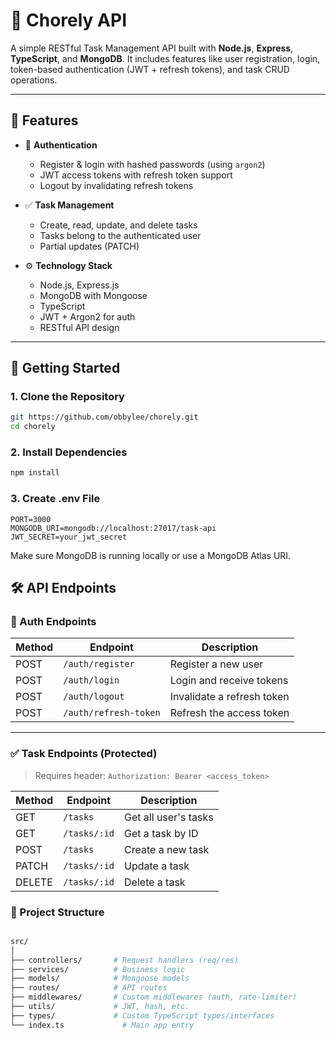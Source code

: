# 📘 Chorely API

A simple RESTful Task Management API built with **Node.js**, **Express**, **TypeScript**, and **MongoDB**. It includes features like user registration, login, token-based authentication (JWT + refresh tokens), and task CRUD operations.

---

## 📂 Features

- 🔐 **Authentication**
  - Register & login with hashed passwords (using `argon2`)
  - JWT access tokens with refresh token support
  - Logout by invalidating refresh tokens

- ✅ **Task Management**
  - Create, read, update, and delete tasks
  - Tasks belong to the authenticated user
  - Partial updates (PATCH)

- ⚙️ **Technology Stack**
  - Node.js, Express.js
  - MongoDB with Mongoose
  - TypeScript
  - JWT + Argon2 for auth
  - RESTful API design

---

## 🚀 Getting Started

### 1. Clone the Repository

```bash
git https://github.com/obbylee/chorely.git
cd chorely
```

### 2. Install Dependencies

```bash
npm install
```

### 3. Create .env File

```env
PORT=3000
MONGODB_URI=mongodb://localhost:27017/task-api
JWT_SECRET=your_jwt_secret
```

Make sure MongoDB is running locally or use a MongoDB Atlas URI.

## 🛠️ API Endpoints

### 🔐 Auth Endpoints

| Method | Endpoint              | Description                |
| ------ | --------------------- | -------------------------- |
| POST   | `/auth/register`      | Register a new user        |
| POST   | `/auth/login`         | Login and receive tokens   |
| POST   | `/auth/logout`        | Invalidate a refresh token |
| POST   | `/auth/refresh-token` | Refresh the access token   |

---

### ✅ Task Endpoints (Protected)

> Requires header: `Authorization: Bearer <access_token>`

| Method | Endpoint     | Description          |
| ------ | ------------ | -------------------- |
| GET    | `/tasks`     | Get all user's tasks |
| GET    | `/tasks/:id` | Get a task by ID     |
| POST   | `/tasks`     | Create a new task    |
| PATCH  | `/tasks/:id` | Update a task        |
| DELETE | `/tasks/:id` | Delete a task        |

### 🧱 Project Structure

```bash

src/
│
├── controllers/       # Request handlers (req/res)
├── services/          # Business logic
├── models/            # Mongoose models
├── routes/            # API routes
├── middlewares/       # Custom middlewares (auth, rate-limiter)
├── utils/             # JWT, hash, etc.
├── types/             # Custom TypeScript types/interfaces
└── index.ts             # Main app entry
```
